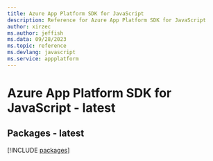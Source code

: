 ```yaml
---
title: Azure App Platform SDK for JavaScript
description: Reference for Azure App Platform SDK for JavaScript
author: xirzec
ms.author: jeffish
ms.data: 09/28/2023
ms.topic: reference
ms.devlang: javascript
ms.service: appplatform
---
```

# Azure App Platform SDK for JavaScript - latest
## Packages - latest
[!INCLUDE [packages](app-platform-index.md)]